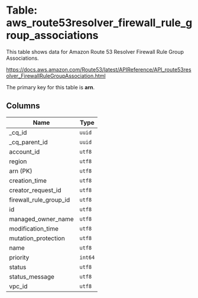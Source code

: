 # Table: aws_route53resolver_firewall_rule_group_associations

This table shows data for Amazon Route 53 Resolver Firewall Rule Group Associations.

https://docs.aws.amazon.com/Route53/latest/APIReference/API_route53resolver_FirewallRuleGroupAssociation.html

The primary key for this table is **arn**.

## Columns

| Name          | Type          |
| ------------- | ------------- |
|_cq_id|`uuid`|
|_cq_parent_id|`uuid`|
|account_id|`utf8`|
|region|`utf8`|
|arn (PK)|`utf8`|
|creation_time|`utf8`|
|creator_request_id|`utf8`|
|firewall_rule_group_id|`utf8`|
|id|`utf8`|
|managed_owner_name|`utf8`|
|modification_time|`utf8`|
|mutation_protection|`utf8`|
|name|`utf8`|
|priority|`int64`|
|status|`utf8`|
|status_message|`utf8`|
|vpc_id|`utf8`|